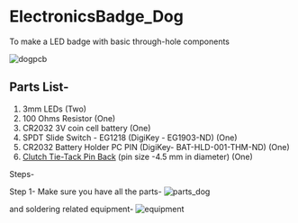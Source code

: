 # ElectronicsBadge_Dog
To make a LED badge with basic through-hole components


![dogpcb](https://user-images.githubusercontent.com/9293705/46259280-43fe3980-c48c-11e8-8e7d-ce597ac64980.png)




## Parts List-

1. 3mm LEDs (Two)
2. 100 Ohms Resistor (One)
3. CR2032 3V coin cell battery (One)
4. SPDT Slide Switch - EG1218 (DigiKey - EG1903-ND) (One)
5. CR2032 Battery Holder PC PIN (DigiKey- BAT-HLD-001-THM-ND) (One)
6. [Clutch Tie-Tack Pin Back](https://www.amazon.com/gp/product/B0759PMB12/ref=oh_aui_search_detailpage?ie=UTF8&psc=1) (pin size -4.5 mm in diameter) (One)


Steps-

Step 1- 
Make sure you have all the parts-
![parts_dog](https://user-images.githubusercontent.com/9293705/46604027-baf98a80-caa9-11e8-8820-dbdbde5fb905.png)

and soldering related equipment-
![equipment](https://user-images.githubusercontent.com/9293705/46604088-e4b2b180-caa9-11e8-815c-aa7beda94b09.png)

